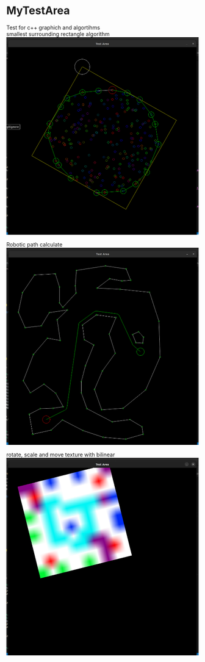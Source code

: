 # MyTestArea
Test for c++ graphich and algortihms <br>
smallest surrounding rectangle algorithm <br>
![Screen](https://github.com/omer0909/MyTestArea/blob/main/screen1.png)

Robotic path calculate <br>
![Screen](https://github.com/omer0909/MyTestArea/blob/main/screen2.png)

rotate, scale and move texture with bilinear <br>
![Screen](https://github.com/omer0909/MyTestArea/blob/main/screen3.png)
